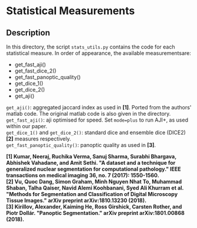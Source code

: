 
# Statistical Measurements

## Description

In this directory, the script `stats_utils.py` contains the code for each statistical measure. In order of appearance, the available measurementsare:

- get_fast_aji()
- get_fast_dice_2()
- get_fast_panoptic_quality()
- get_dice_1()
- get_dice_2()
- get_aji()

`get_aji()`: aggregated jaccard index as used in **[1]**. Ported from the authors' matlab code. The original matlab code is also given in the directory. <br/>
`get_fast_aji()`: aji optimised for speed. Set `mode=plus` to run AJI+, as used within our paper. <br/>
`get_dice_1()` and `get_dice_2()`: standard dice and ensemble dice (DICE2) **[2]** measures respectively. <br/> `get_fast_panoptic_quality()`: panoptic quality as used in **[3]**.

**[1]  Kumar, Neeraj, Ruchika Verma, Sanuj Sharma, Surabhi Bhargava, Abhishek Vahadane, and Amit Sethi. "A dataset and a technique for generalized nuclear segmentation for computational pathology." IEEE transactions on medical imaging 36, no. 7 (2017): 1550-1560.** <br/>
**[2] Vu, Quoc Dang, Simon Graham, Minh Nguyen Nhat To, Muhammad Shaban, Talha Qaiser, Navid Alemi Koohbanani, Syed Ali Khurram et al. "Methods for Segmentation and Classification of Digital Microscopy Tissue Images." arXiv preprint arXiv:1810.13230 (2018).**  <br/>
**[3] Kirillov, Alexander, Kaiming He, Ross Girshick, Carsten Rother, and Piotr Dollár. "Panoptic Segmentation." arXiv preprint arXiv:1801.00868 (2018).**







